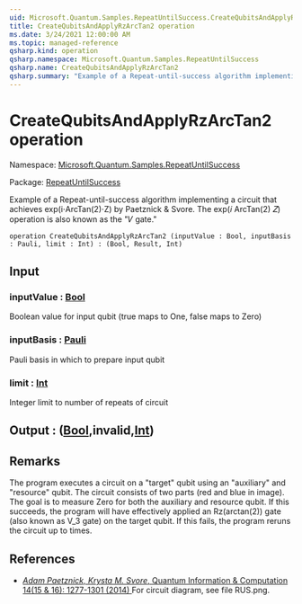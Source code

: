 ```yaml
---
uid: Microsoft.Quantum.Samples.RepeatUntilSuccess.CreateQubitsAndApplyRzArcTan2
title: CreateQubitsAndApplyRzArcTan2 operation
ms.date: 3/24/2021 12:00:00 AM
ms.topic: managed-reference
qsharp.kind: operation
qsharp.namespace: Microsoft.Quantum.Samples.RepeatUntilSuccess
qsharp.name: CreateQubitsAndApplyRzArcTan2
qsharp.summary: "Example of a Repeat-until-success algorithm implementing a circuit\rthat achieves exp(i⋅ArcTan(2)⋅Z) by Paetznick & Svore.\rThe exp(\U0001D456 ArcTan(2) \U0001D44D) operation is also known as the \"\U0001D449 gate.\""
---
```


# CreateQubitsAndApplyRzArcTan2 operation

Namespace: [Microsoft.Quantum.Samples.RepeatUntilSuccess](xref:Microsoft.Quantum.Samples.RepeatUntilSuccess)

Package: [RepeatUntilSuccess](https://nuget.org/packages/RepeatUntilSuccess)


Example of a Repeat-until-success algorithm implementing a circuitthat achieves exp(i⋅ArcTan(2)⋅Z) by Paetznick & Svore.The exp(𝑖 ArcTan(2) 𝑍) operation is also known as the "𝑉 gate."

```qsharp
operation CreateQubitsAndApplyRzArcTan2 (inputValue : Bool, inputBasis : Pauli, limit : Int) : (Bool, Result, Int)
```


## Input

### inputValue : [Bool](xref:microsoft.quantum.lang-ref.bool)

Boolean value for input qubit (true maps to One, false maps to Zero)


### inputBasis : [Pauli](xref:microsoft.quantum.lang-ref.pauli)

Pauli basis in which to prepare input qubit


### limit : [Int](xref:microsoft.quantum.lang-ref.int)

Integer limit to number of repeats of circuit



## Output : ([Bool](xref:microsoft.quantum.lang-ref.bool),__invalid<Result>__,[Int](xref:microsoft.quantum.lang-ref.int))



## Remarks

The program executes a circuit on a "target" qubit using an "auxiliary"and "resource" qubit. The circuit consists of two parts (red and bluein image).The goal is to measure Zero for both the auxiliary and resource qubit.If this succeeds, the program will have effectively applied anRz(arctan(2)) gate (also known as V_3 gate) on the target qubit.If this fails, the program reruns the circuit up to <limit> times.

## References

- [ *Adam Paetznick, Krysta M. Svore*,  Quantum Information & Computation 14(15 & 16): 1277-1301 (2014)  ](https://arxiv.org/abs/1311.1074)  For circuit diagram, see file RUS.png.